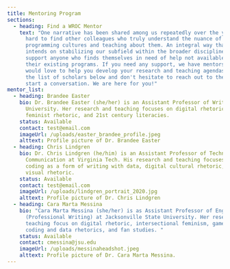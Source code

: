 ```yaml
---
title: Mentoring Program
sections:
  - heading: Find a WROC Mentor
    text: "One narrative has been shared among us repeatedly over the years: it's
      hard to find other colleagues who truly understand the nuance of studying
      programming cultures and teaching about them. An integral way that SIGWROC
      intends on stabilizing our subfield within the broader discipline is to
      support anyone who finds themselves in need of help not available within
      their existing programs. If you need any support, we have mentors that
      would love to help you develop your research and teaching agendas. Review
      the list of scholars below and don't hesitate to reach out to them to
      start a conversation. We are here for you!"
mentor_list:
  - heading: Brandee Easter
    bio: Dr. Brandee Easter (she/her) is an Assistant Professor of Writing at York
      University. Her research and teaching focuses on digital rhetoric,
      feminist rhetoric, and 21st century literacies.
    status: Available
    contact: test@email.com
    imageUrl: /uploads/easter_brandee_profile.jpeg
    alttext: Profile picture of Dr. Brandee Easter
  - heading: Chris Lindgren
    bio: Dr. Chris Lindgren (he/him) is an Assistant Professor of Technical
      Communication at Virginia Tech. His research and teaching focuses on
      coding as a form of writing with data, digital cultural rhetoric, and
      visual rhetoric.
    status: Available
    contact: test@email.com
    imageUrl: /uploads/lindgren_portrait_2020.jpg
    alttext: Profile picture of Dr. Chris Lindgren
  - heading: Cara Marta Messina
    bio: "Cara Marta Messina (she/her) is as Assistant Professor of English
      (Professional Writing) at Jacksonville State University. Her research and
      teaching focus on digital rhetoric, intersectional feminism, game studies,
      coding and data rhetorics, and fan studies. "
    status: Available
    contact: cmessina@jsu.edu
    imageUrl: /uploads/messinaheadshot.jpeg
    alttext: Profile picture of Dr. Cara Marta Messina.
---
```

